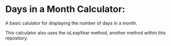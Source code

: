 # Days in a Month Calculator:
A basic calulator for displaying the number of days in a month.

This calculator also uses the isLeapYear method, another method within this repository.
